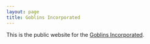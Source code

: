```yaml
---
layout: page
title: Goblins Incorporated
---
```


This is the public website for the [Goblins Incorporated][goblins].

[goblins]: http://www.goblinsinc.com/
